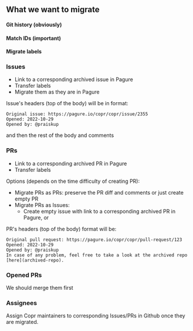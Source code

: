 ## What we want to migrate

#### Git history (obviously)

#### Match IDs (important)

#### Migrate labels

### Issues

- Link to a corresponding archived issue in Pagure
- Transfer labels
- Migrate them as they are in Pagure


Issue's headers (top of the body) will be in format:

```
Original issue: https://pagure.io/copr/copr/issue/2355
Opened: 2022-10-29
Opened by: @praiskup
```

and then the rest of the body and comments

### PRs

- Link to a corresponding archived PR in Pagure
- Transfer labels

Options (depends on the time difficulty of creating PR):

- Migrate PRs as PRs: preserve the PR diff and comments or just create empty PR
- Migrate PRs as Issues:
  - Create empty issue with link to a corresponding archived PR in Pagure, or

PR's headers (top of the body) format will be:

```
Original pull request: https://pagure.io/copr/copr/pull-request/123
Opened: 2022-10-29
Opened by: @praiskup
In case of any problem, feel free to take a look at the archived repo [here](archived-repo).
```

### Opened PRs

We should merge them first

### Assignees

Assign Copr maintainers to corresponding Issues/PRs in Github once they are migrated.
